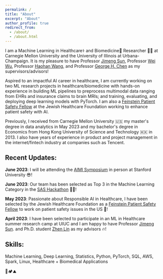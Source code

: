 ```yaml
---
permalink: /
title: "About"
excerpt: "About"
author_profile: true
redirect_from: 
  - /about/
  - /about.html
---
```

I am a Machine Learning in Healthcare⚕️ and Biomedicine🧬 Researcher 🧑‍💻 at Carnegie Mellon University and the University of Illinois at Urbana-Champaign. It is my pleasure to have Professor [Jimeng Sun](http://sunlab.org/), Professor [Wei Wu](https://www.cs.cmu.edu/~weiwu2/), Professor [Haohan Wang](https://haohanwang.github.io/index.html), and Professor [George H. Chen](https://www.andrew.cmu.edu/user/georgech/) as my supervisors/advisors!

Aspired to an impactful AI career in healthcare, I am currently working on two ML research projects in healthcare/biomedicine with hands-on experience in building ML pipelines to preprocess multimodal data ranging from EHRs and insurance claims to brain MRIs; and training, evaluating, and deploying deep learning models with PyTorch. I am also a [Feinstein Patient Safety Fellow](https://www.patientsafetytech.com/fellowship/) at the Jewish Healthcare Foundation working to enhance patient safety with AI.

Previously, I received from Carnegie Mellon University 🇺🇸 my master's degree in data analytics in May 2023 and my bachelor's degree in Economics from Hong Kong University of Science and Technology 🇭🇰 in 2013. I also have years of experience in product and project management in the internet/fintech industry at companies such as Tencent. 

Recent Updates:
---
**June 2023**: I will be attending the [AIMI Symposium](https://aimi.stanford.edu/aimisymposium/agenda) in person at Stanford University 😎!

**June 2023**: Our team has been selected as Top 3 in the Machine Learning Category in the [SAS Hackathon](https://www.sas.com/sas/events/hackathon.html) 🥳🏅!

**May 2023**: Passionate about Responsible AI in Healthcare, I have been selected by the Jewish Healthcare Foundation as a [Feinstein Patient Safety Fellow](https://www.patientsafetytech.com/fellowship/) to work on patient safety issues in the US 💪! 

**April 2023**: I have been selected to participate in an ML in Healthcare summer research camp at UIUC and I am happy to have Professor [Jimeng Sun](http://sunlab.org/). and Ph.D. student [Zhen Lin](zlin7.github.io) as my advisors 🔥! 

Skills:
---
Machine Learning, Deep Learning, Statistics, Python, PyTorch, SQL, AWS, Spark, Linux, Healthcare + Biomedical Applications

🥾🏕️⛰️




